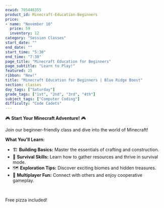 ```yaml
---
ecwid: 705446355
product_id: Minecraft-Education-Beginners
price:
- name: "November 10"
  price: 59
  inventory: 12
category: "Session Classes"
start_date: ""
end_date: ""
start_time: "5:30"
end_time: "7:30"
page_title: "Minecraft Education for Beginners"
page_subtitle: "Learn to Play!"
featured: 25
ribbon: "New!"
title: "Minecraft Education for Beginners | Blue Ridge Boost"
section: classes
day_tags: ["Saturday"]
grade_tags: ["1st", "2nd", "3rd", "4th"]
subject_tags: ["Computer Coding"]
difficulty: "Code Cadets"
---
```

<p>🎮 <strong>Start Your Minecraft Adventure!</strong> 🎮</p><p>Join our beginner-friendly class and dive into the world of Minecraft!</p><p><strong>What You'll Learn:</strong></p><ul> <li>🏗️ <strong>Building Basics:</strong> Master the essentials of crafting and construction.</li> <li>🌿 <strong>Survival Skills:</strong> Learn how to gather resources and thrive in survival mode.</li> <li>🗺️ <strong>Exploration Tips:</strong> Discover exciting biomes and hidden treasures.</li> <li>👥 <strong>Multiplayer Fun:</strong> Connect with others and enjoy cooperative gameplay.</li></ul><p><br></p><p>Free pizza included!</p>

